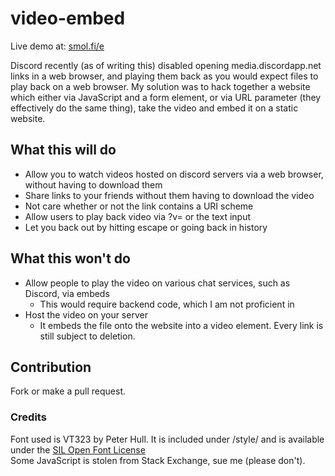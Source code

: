 # video-embed
Live demo at: [smol.fi/e](https://smol.fi/e/)

Discord recently (as of writing this) disabled opening media.discordapp.net links in a web browser, and playing them back as you would expect files to play back on a web browser. My solution was to hack together a website which either via JavaScript and a form element, or via URL parameter (they effectively do the same thing), take the video and embed it on a static website.

## What this will do
* Allow you to watch videos hosted on discord servers via a web browser, without having to download them
* Share links to your friends without them having to download the video
* Not care whether or not the link contains a URI scheme
* Allow users to play back video via ?v=<URL> or the text input
* Let you back out by hitting escape or going back in history


## What this won't do
* Allow people to play the video on various chat services, such as Discord, via embeds
  * This would require backend code, which I am not proficient in
* Host the video on your server
  * It embeds the file onto the website into a video element. Every link is still subject to deletion.
  
  
## Contribution
Fork or make a pull request.

### Credits
Font used is VT323 by Peter Hull. It is included under /style/ and is available under the [SIL Open Font License](https://scripts.sil.org/cms/scripts/page.php?site_id=nrsi&id=ofl)  
Some JavaScript is stolen from Stack Exchange, sue me (please don't).
